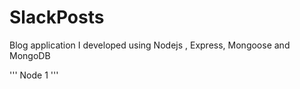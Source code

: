 # SlackPosts
Blog application I developed using Nodejs , Express,  Mongoose and MongoDB 

''' Node 1 '''

